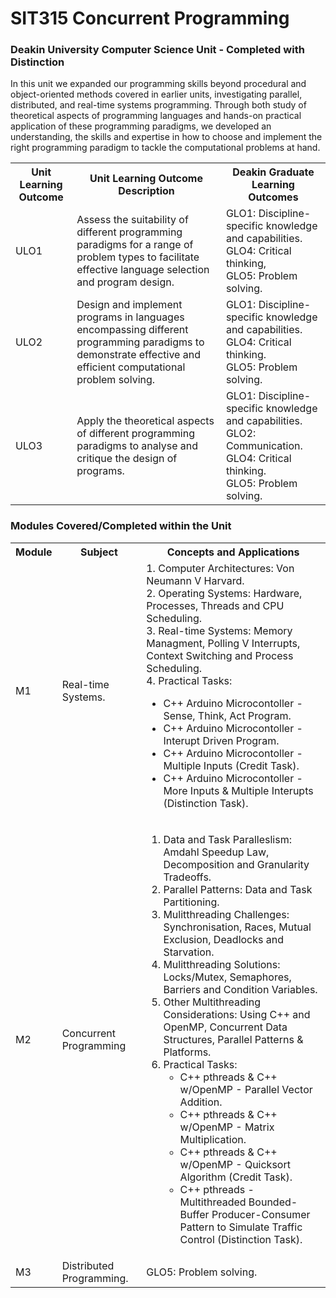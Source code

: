 # SIT315 Concurrent Programming

### Deakin University Computer Science Unit - Completed with Distinction

In this unit we expanded our programming skills beyond procedural and object-oriented methods covered in earlier units, investigating parallel, distributed, and real-time systems programming. Through both study of theoretical aspects of programming languages and hands-on practical application of these programming paradigms, we developed an understanding, the skills and expertise in how to choose and implement the right programming paradigm to tackle the computational problems at hand.

 <table>
  <tr>
    <th>Unit Learning Outcome</th>
    <th>Unit Learning Outcome Description</th>
    <th>Deakin Graduate Learning Outcomes</th>
  </tr>
  <tr>
    <td>ULO1</td>
    <td>Assess the suitability of different programming paradigms for a range of problem types to facilitate effective language selection and program
design.</td>
    <td>GLO1: Discipline-specific knowledge and capabilities. <br>GLO4: Critical thinking, <br>GLO5: Problem solving.</td>
  </tr>
  <tr>
    <td>ULO2</td>
    <td>Design and implement programs in languages encompassing different programming paradigms to demonstrate effective and efficient computational problem solving.</td>
    <td>GLO1: Discipline-specific knowledge and capabilities. <br>GLO4: Critical thinking. <br>GLO5: Problem solving.</td>
  </tr>
  <tr>
    <td>ULO3</td>
    <td>Apply the theoretical aspects of different programming paradigms to analyse and critique the design of programs.</td>
    <td>GLO1: Discipline-specific knowledge and capabilities. <br>GLO2: Communication. <br>GLO4: Critical thinking. <br>GLO5: Problem solving.</td>
  </tr>
</table> 

### Modules Covered/Completed within the Unit
 <table>
  <tr>
    <th>Module</th>
    <th>Subject</th>
    <th>Concepts and Applications</th>
  </tr>
  <tr>
    <td>M1</td>
    <td>Real-time Systems.</td>
    <td>1. Computer Architectures: Von Neumann V Harvard. 
      <br>2. Operating Systems:    Hardware, Processes, Threads and CPU Scheduling. 
      <br>3. Real-time Systems:    Memory Managment, Polling V Interrupts, Context Switching and Process Scheduling.
      <br>4. Practical Tasks:
      <ul>
        <li>C++ Arduino Microcontoller - Sense, Think, Act Program.</li>  
        <li>C++ Arduino Microcontoller - Interupt Driven Program.</li>  
        <li>C++ Arduino Microcontoller - Multiple Inputs (Credit Task).</li>
        <li>C++ Arduino Microcontoller - More Inputs & Multiple Interupts (Distinction Task).</li>  
      </ul></td>
  </tr>
  <tr>
    <td>M2</td>
    <td>Concurrent Programming</td>
    <td>
      <ol>
        <li>Data and Task Paralleslism: Amdahl Speedup Law, Decomposition and Granularity Tradeoffs.</li> 
        <li>Parallel Patterns:            Data and Task Partitioning. </li> 
        <li>Mulitthreading Challenges:    Synchronisation, Races, Mutual Exclusion, Deadlocks and Starvation.</li> 
        <li>Mulitthreading Solutions:     Locks/Mutex, Semaphores, Barriers and Condition Variables.</li> 
        <li>Other Multithreading Considerations: Using C++ and OpenMP, Concurrent Data Structures, Parallel Patterns & Platforms.</li> 
        <li>Practical Tasks:
          <ul>
            <li>C++ pthreads & C++ w/OpenMP - Parallel Vector Addition.</li>  
            <li>C++ pthreads & C++ w/OpenMP - Matrix Multiplication.</li>
            <li>C++ pthreads & C++ w/OpenMP - Quicksort Algorithm (Credit Task).</li>
            <li>C++ pthreads - Multithreaded Bounded-Buffer Producer-Consumer Pattern to Simulate Traffic Control (Distinction Task).</li>  
          </ul>
        </li> 
      </ol>
    </td>
  </tr>
  <tr>
    <td>M3</td>
    <td>Distributed Programming.</td>
    <td>GLO5: Problem solving.</td>
  </tr>
</table> 
